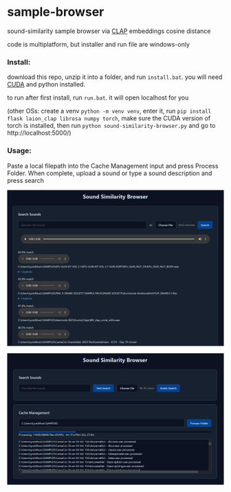 # sample-browser
sound-similarity sample browser via [CLAP](https://github.com/LAION-AI/CLAP) embeddings cosine distance

code is multiplatform, but installer and run file are windows-only

### Install:

download this repo, unzip it into a folder, and run `install.bat`. you will need [CUDA](https://developer.nvidia.com/cuda-downloads?target_os=Windows&target_arch=x86_64) and python installed.

to run after first install, run `run.bat`. it will open localhost for you

(other OSs: create a venv `python -m venv venv`, enter it, run `pip install flask laion_clap librosa numpy torch`, make sure the CUDA version of torch is installed, then run `python sound-similarity-browser.py` and go to http://localhost:5000/)

### Usage:

Paste a local filepath into the Cache Management input and press Process Folder. When complete, upload a sound or type a sound description and press search

![screenshot of sample browser showing a list of matching samples](inference.png)

![screenshot of sample browser showing a progress bar caching audio latents](caching.png)
